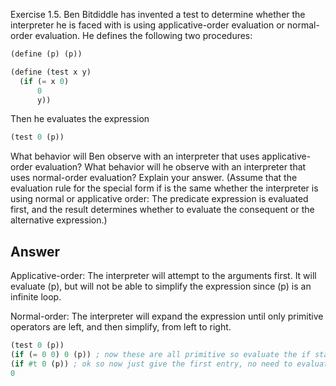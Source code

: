 Exercise 1.5.  Ben Bitdiddle has invented a test to determine whether the interpreter he is faced with is using applicative-order evaluation or normal-order evaluation. He defines the following two procedures:

```scheme
(define (p) (p))

(define (test x y)
  (if (= x 0)
      0
      y))
```

Then he evaluates the expression

```scheme
(test 0 (p))
```

What behavior will Ben observe with an interpreter that uses applicative-order evaluation? What behavior will he observe with an interpreter that uses normal-order evaluation? Explain your answer. (Assume that the evaluation rule for the special form if is the same whether the interpreter is using normal or applicative order: The predicate expression is evaluated first, and the result determines whether to evaluate the consequent or the alternative expression.)

## Answer
Applicative-order: The interpreter will attempt to the arguments first. It will evaluate (p), but will not be able to simplify the expression since (p) is an infinite loop. 

Normal-order: The interpreter will expand the expression until only primitive operators are left, and then simplify, from left to right.
```scheme
(test 0 (p))
(if (= 0 0) 0 (p)) ; now these are all primitive so evaluate the if statement
(if #t 0 (p)) ; ok so now just give the first entry, no need to evaluate the p
0
```
